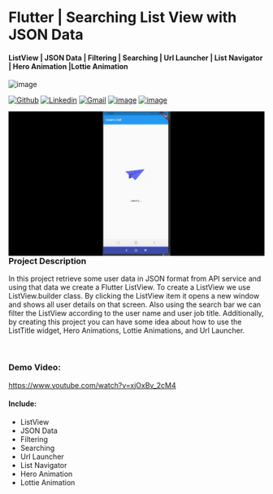 # Flutter | Searching List View with JSON Data 
#### ListView | JSON Data | Filtering | Searching | Url Launcher | List Navigator | Hero Animation |Lottie Animation
![image](https://img.shields.io/badge/Dart-0175C2?style=for-the-badge&logo=dart&logoColor=white)


[![Github](https://img.shields.io/badge/-Github-000?style=flat&logo=Github&logoColor=white)](https://github.com/AkilaS8)
[![Linkedin](https://img.shields.io/badge/-LinkedIn-blue?style=flat&logo=Linkedin&logoColor=white)](https://www.linkedin.com/in/akila-ishan-9b7a37186/)
[![Gmail](https://img.shields.io/badge/-Gmail-c14438?style=flat&logo=Gmail&logoColor=white)](mailto:aisolutionstechnology@gmail.com)
[![image](https://img.shields.io/badge/Medium-12100E?style=for-the-badge&logo=medium&logoColor=white)](https://www.linkedin.com/in/akila-ishan-9b7a37186/)
[![image](https://img.shields.io/badge/YouTube-FF0000?style=for-the-badge&logo=youtube&logoColor=white)](https://www.youtube.com/channel/UCpZob6LXFdKxn_UNg1UodEw)


<img align="left" alt="img" src="https://raw.githubusercontent.com/AkilaS8/Searching-ListView-Flutter/main/gif.gif" width="auto" height="auto" />


### Project Description
<p>In this project retrieve some user data in JSON format from API service and using that data we create a Flutter ListView. To create a ListView we use ListView.builder class. By clicking the ListView item it opens a new window and shows all user details on that screen. Also using the search bar we can filter the ListView according to the user name and user job title. Additionally, by creating this project you can have some idea about how to use the ListTitle widget, Hero Animations, Lottie Animations, and Url Launcher.</p>

<br>

### Demo Video:<br>
https://www.youtube.com/watch?v=xjOxBv_2cM4

#### Include:
- ListView
- JSON Data
- Filtering
- Searching
- Url Launcher
- List Navigator
- Hero Animation
- Lottie Animation
